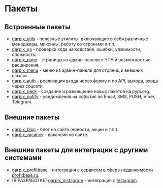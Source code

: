# Пакеты

## Встроенные пакеты

* [garpix_utils](https://github.com/garpixcms/garpix_utils) - полезные утилиты, включающие в себя различные менеджеры, миксины, работу со строками и т.п.
* [garpix_qa](https://github.com/garpixcms/garpix_qa) - проверка кода на кодстайл, ошибки, уязвимости, сложность.
* [garpix_page](https://github.com/garpixcms/garpix_page) - страницы из админ-панели с ЧПУ и возможностью расширения.
* [garpix_menu](https://github.com/garpixcms/garpix_menu) - меню из админ-панели для страниц и внешних ссылок.
* [garpix_auth](https://github.com/garpixcms/garpix_auth) - реализация входа через форму и по API, выхода, входа через соцсети.
* [garpix_pack](https://github.com/garpixcms/garpix_pack) - создание и размещение новых пакетов на pypi.org.
* [garpix_notify](https://github.com/garpixcms/garpix_notify) - уведомления на события по Email, SMS, PUSH, Viber, Telegram.

## Внешние пакеты

* [garpix_blog](https://github.com/garpixcms/garpix_blog) - блог на сайте (новости, акции и т.п.).
* [garpix_vacancy](https://github.com/garpixcms/garpix_vacancy) - вакансии на сайте.

## Внешние пакеты для интеграции с другими системами

* [garpix_profitbase](https://github.com/garpixcms/garpix_profitbase) - интеграция с сервисом в сфере недвижимости [profitbase.ru](https://profitbase.ru).
* (В РАЗРАБОТКЕ) [garpix_instagram](https://github.com/garpixcms/garpix_instagram) - интеграция с [Instagram](https://www.instagram.com).
